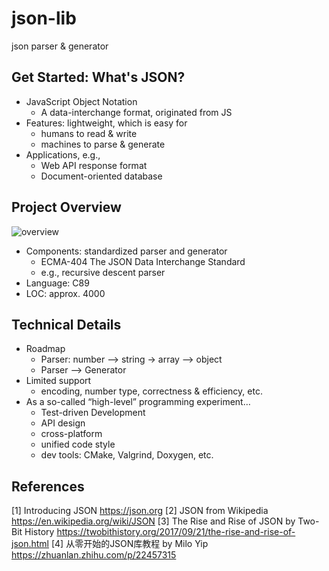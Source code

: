 # json-lib
json parser &amp; generator

## Get Started: What's JSON?
- JavaScript Object Notation
  - A data-interchange format, originated from JS
- Features: lightweight, which is easy for
  - humans to read & write
  - machines to parse & generate
- Applications, e.g.,
  - Web API response format
  - Document-oriented database
  
## Project Overview
![overview](https://samaritan.cn/wp-content/uploads/2020/02/image-1.png)
- Components: standardized parser and generator
  - ECMA-404 The JSON Data Interchange Standard
  - e.g., recursive descent parser
- Language: C89
- LOC: approx. 4000

## Technical Details
- Roadmap
  - Parser: number --> string -> array --> object
  - Parser --> Generator
- Limited support
  - encoding, number type, correctness & efficiency, etc.
- As a so-called “high-level” programming experiment…
  - Test-driven Development
  - API design
  - cross-platform
  - unified code style
  - dev tools: CMake, Valgrind, Doxygen, etc.
  
## References
[1] Introducing JSON
https://json.org
[2] JSON from Wikipedia
https://en.wikipedia.org/wiki/JSON
[3] The Rise and Rise of JSON by Two-Bit History
https://twobithistory.org/2017/09/21/the-rise-and-rise-of-json.html
[4] 从零开始的JSON库教程 by Milo Yip
https://zhuanlan.zhihu.com/p/22457315 
